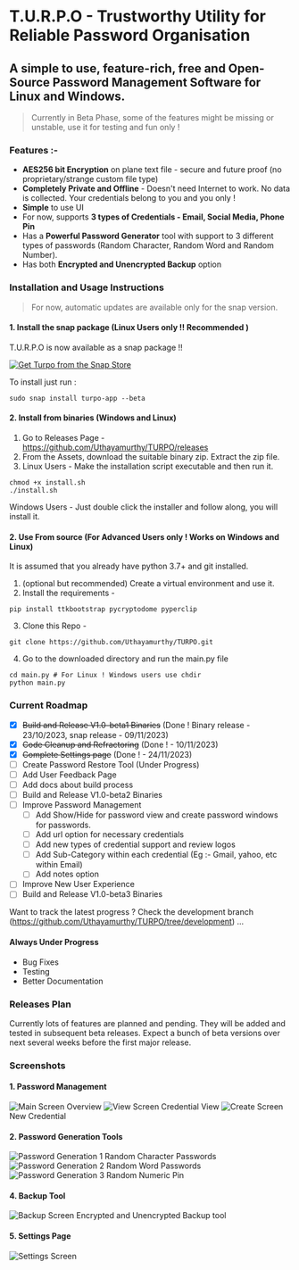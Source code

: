 # T.U.R.P.O - Trustworthy Utility for Reliable Password Organisation

## A simple to use, feature-rich, free and Open-Source Password Management Software for Linux and Windows.

> Currently in Beta Phase, some of the features might be missing or unstable, use it for testing and fun only !

### Features :-

- **AES256 bit Encryption** on plane text file - secure and future proof (no proprietary/strange custom file type)
- **Completely Private and Offline** - Doesn't need Internet to work. No data is collected. Your credentials belong to you and you only !
- **Simple** to use UI
- For now, supports **3 types of Credentials - Email, Social Media, Phone Pin**
- Has a **Powerful Password Generator** tool with support to 3 different types of  passwords (Random Character, Random Word and Random Number).
- Has both **Encrypted and Unencrypted Backup** option

### Installation and Usage Instructions
> For now, automatic updates are available only for the snap version.
#### 1. Install the snap package (Linux Users only !! Recommended ) ####

T.U.R.P.O is now available as a snap package !!

[![Get Turpo from the Snap Store](https://snapcraft.io/static/images/badges/en/snap-store-black.svg)](https://snapcraft.io/turpo-app)

To install just run :

```
sudo snap install turpo-app --beta
```

#### 2. Install from binaries (Windows and Linux) ####

1. Go to Releases Page - https://github.com/Uthayamurthy/TURPO/releases
2. From the Assets, download the suitable binary zip. Extract the zip file.
3. Linux Users - Make the installation script executable and then run it.
```
chmod +x install.sh
./install.sh
```
   Windows Users - Just double click the installer and follow along, you will install it.

#### 2. Use From source (For Advanced Users only ! Works on Windows and Linux) ####

It is assumed that you already have python 3.7+ and git installed.

1. (optional but recommended) Create a virtual environment and use it.
2. Install the requirements -
```
pip install ttkbootstrap pycryptodome pyperclip
```
3. Clone this Repo -
```
git clone https://github.com/Uthayamurthy/TURPO.git
```
4. Go to the downloaded directory and run the main.py file
```
cd main.py # For Linux ! Windows users use chdir
python main.py
```

### Current Roadmap
- [x] ~~Build and Release V1.0-beta1 Binaries~~ (Done ! Binary release - 23/10/2023, snap release - 09/11/2023)
- [x] ~~Code Cleanup and Refractoring~~ (Done ! - 10/11/2023)
- [x] ~~Complete Settings page~~ (Done ! - 24/11/2023)
- [ ] Create Password Restore Tool (Under Progress)
- [ ] Add User Feedback Page
- [ ] Add docs about build process
- [ ] Build and Release V1.0-beta2 Binaries
- [ ] Improve Password Management
  - [ ] Add Show/Hide for password view and create password windows for passwords.
  - [ ] Add url option for necessary credentials
  - [ ] Add new types of credential support and review logos
  - [ ] Add Sub-Category within each credential (Eg :- Gmail, yahoo, etc within Email)
  - [ ] Add notes option
- [ ] Improve New User Experience
- [ ] Build and Release V1.0-beta3 Binaries

Want to track the latest progress ? Check the development branch (https://github.com/Uthayamurthy/TURPO/tree/development) ...

#### Always Under Progress
- Bug Fixes
- Testing
- Better Documentation

### Releases Plan
Currently lots of features are planned and pending. They will be added and tested in subsequent beta releases. Expect a bunch of beta versions over next several weeks before the first major release.

### Screenshots
#### 1. Password Management
![Main Screen](/Images/main-screen.png)
Overview
![View Screen](/Images/credential-view.png)
Credential View 
![Create Screen](/Images/new-credential.png)
New Credential

#### 2. Password Generation Tools
![Password Generation 1](/Images/pass-generator1.png)
Random Character Passwords
![Password Generation 2](/Images/pass-generator2.png)
Random Word Passwords
![Password Generation 3](/Images/pass-generator3.png)
Random Numeric Pin

#### 4. Backup Tool
![Backup Screen](/Images/backup-tool.png)
Encrypted and Unencrypted Backup tool 

#### 5. Settings Page
![Settings Screen](/Images/settings.png)
